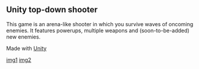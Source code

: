 ## Unity top-down shooter

This game is an arena-like shooter in which you survive waves of oncoming enemies. It features powerups, multiple weapons and (soon-to-be-added) new enemies.

Made with [Unity](www.unity3d.com)

[img1](http://i.imgur.com/TY4Hxx9.png)
[img2](http://i.imgur.com/3PUiByd.jpg)
